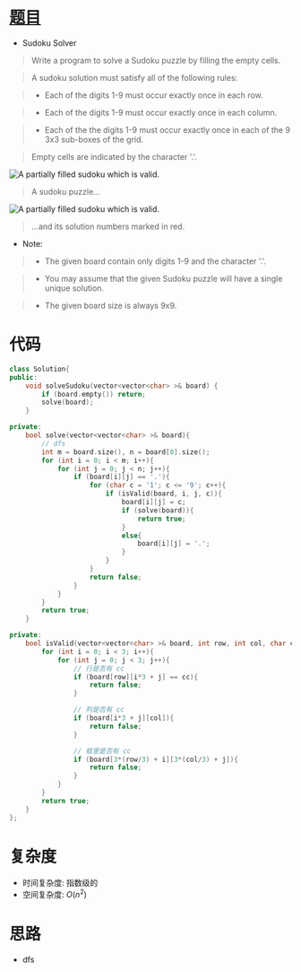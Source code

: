 # [题目](https://leetcode.com/problems/sudoku-solver/)

* Sudoku Solver

> Write a program to solve a Sudoku puzzle by filling the empty cells.

> A sudoku solution must satisfy all of the following rules:

>- Each of the digits 1-9 must occur exactly once in each row.

>- Each of the digits 1-9 must occur exactly once in each column.

>- Each of the the digits 1-9 must occur exactly once in each of the 9 3x3 sub-boxes of the grid.

> Empty cells are indicated by the character '.'.

![A partially filled sudoku which is valid.](https://upload.wikimedia.org/wikipedia/commons/thumb/f/ff/Sudoku-by-L2G-20050714.svg/250px-Sudoku-by-L2G-20050714.svg.png)

> A sudoku puzzle...

![A partially filled sudoku which is valid.](https://upload.wikimedia.org/wikipedia/commons/thumb/3/31/Sudoku-by-L2G-20050714_solution.svg/250px-Sudoku-by-L2G-20050714_solution.svg.png)

> ...and its solution numbers marked in red.

* Note:

>- The given board contain only digits 1-9 and the character '.'.

>- You may assume that the given Sudoku puzzle will have a single unique solution.

>- The given board size is always 9x9.


# 代码

```cpp
class Solution{
public:
    void solveSudoku(vector<vector<char> >& board) {
        if (board.empty()) return;
        solve(board);
    }

private:
    bool solve(vector<vector<char> >& board){
        // dfs
        int m = board.size(), n = board[0].size();
        for (int i = 0; i < m; i++){
            for (int j = 0; j < n; j++){
                if (board[i][j] == '.'){
                    for (char c = '1'; c <= '9'; c++){
                        if (isValid(board, i, j, c)){
                            board[i][j] = c;
                            if (solve(board)){
                                return true;
                            }
                            else{
                                board[i][j] = '.';
                            }
                        }
                    }
                    return false;
                }
            }
        }
        return true;
    }

private:
    bool isValid(vector<vector<char> >& board, int row, int col, char cc){
        for (int i = 0; i < 3; i++){
            for (int j = 0; j < 3; j++){
                // 行是否有 cc
                if (board[row][i*3 + j] == cc){
                    return false;
                }

                // 列是否有 cc
                if (board[i*3 + j][col]){
                    return false;
                }

                // 框里是否有 cc
                if (board[3*(row/3) + i][3*(col/3) + j]){
                    return false;
                }
            }
        }
        return true;
    }
};
```

# 复杂度

* 时间复杂度: 指数级的
* 空间复杂度: $O(n^2)$

# 思路

* dfs